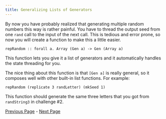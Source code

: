 ```yaml
---
title: Generalizing Lists of Generators
---
```


By now you have probably realized that generating multiple random numbers this
way is rather painful.  You have to thread the output seed from one `rand` call
to the input of the next call.  This is tedious and error prone, so now you
will create a function to make this a little easier.

    repRandom :: forall a. Array (Gen a) -> Gen (Array a)

This function lets you give it a list of generators and it automatically
handles the state threading for you.

The nice thing about this function is that `[Gen a]` is really general, so it
composes well with other built-in list functions.  For example:

    repRandom (replicate 3 randLetter) (mkSeed 1)

This function should generate the same three letters that you got from
`randString3` in challenge #2.

[Previous Page](ex1-4.html) - [Next Page](ex1-6.html)
